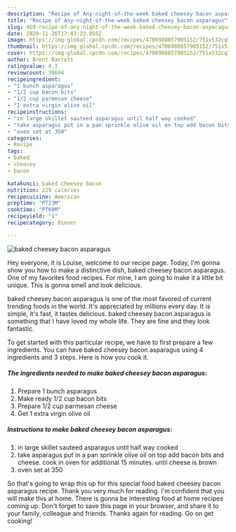 ```yaml
---
description: "Recipe of Any-night-of-the-week baked cheesey bacon asparagus"
title: "Recipe of Any-night-of-the-week baked cheesey bacon asparagus"
slug: 469-recipe-of-any-night-of-the-week-baked-cheesey-bacon-asparagus
date: 2020-11-26T17:43:23.855Z
image: https://img-global.cpcdn.com/recipes/4706980857905152/751x532cq70/baked-cheesey-bacon-asparagus-recipe-main-photo.jpg
thumbnail: https://img-global.cpcdn.com/recipes/4706980857905152/751x532cq70/baked-cheesey-bacon-asparagus-recipe-main-photo.jpg
cover: https://img-global.cpcdn.com/recipes/4706980857905152/751x532cq70/baked-cheesey-bacon-asparagus-recipe-main-photo.jpg
author: Brent Barrett
ratingvalue: 4.3
reviewcount: 39694
recipeingredient:
- "1 bunch asparagus"
- "1/2 cup bacon bits"
- "1/2 cup parmesan cheese"
- "1 extra virgin olive oil"
recipeinstructions:
- "in large skillet sauteed asparagus until half way cooked"
- "take asparagus put in a pan sprinkle olive oil on top add bacon bits and cheese. cook in oven for additional 15 minutes. until cheese is brown"
- "oven set at 350"
categories:
- Recipe
tags:
- baked
- cheesey
- bacon

katakunci: baked cheesey bacon 
nutrition: 229 calories
recipecuisine: American
preptime: "PT23M"
cooktime: "PT60M"
recipeyield: "1"
recipecategory: Dinner

---
```



![baked cheesey bacon asparagus](https://img-global.cpcdn.com/recipes/4706980857905152/751x532cq70/baked-cheesey-bacon-asparagus-recipe-main-photo.jpg)

Hey everyone, it is Louise, welcome to our recipe page. Today, I'm gonna show you how to make a distinctive dish, baked cheesey bacon asparagus. One of my favorites food recipes. For mine, I am going to make it a little bit unique. This is gonna smell and look delicious.

baked cheesey bacon asparagus is one of the most favored of current trending foods in the world. It's appreciated by millions every day. It is simple, it's fast, it tastes delicious. baked cheesey bacon asparagus is something that I have loved my whole life. They are fine and they look fantastic.




To get started with this particular recipe, we have to first prepare a few ingredients. You can have baked cheesey bacon asparagus using 4 ingredients and 3 steps. Here is how you cook it.

<!--inarticleads1-->

##### The ingredients needed to make baked cheesey bacon asparagus:

1. Prepare 1 bunch asparagus
1. Make ready 1/2 cup bacon bits
1. Prepare 1/2 cup parmesan cheese
1. Get 1 extra virgin olive oil




<!--inarticleads2-->

##### Instructions to make baked cheesey bacon asparagus:

1. in large skillet sauteed asparagus until half way cooked
1. take asparagus put in a pan sprinkle olive oil on top add bacon bits and cheese. cook in oven for additional 15 minutes. until cheese is brown
1. oven set at 350




So that's going to wrap this up for this special food baked cheesey bacon asparagus recipe. Thank you very much for reading. I'm confident that you will make this at home. There is gonna be interesting food at home recipes coming up. Don't forget to save this page in your browser, and share it to your family, colleague and friends. Thanks again for reading. Go on get cooking!
